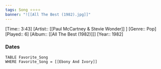 ```yaml
---
tags: Song ⭐⭐⭐⭐ 
banner: "![[All The Best (1982).jpg]]"
---
```

[Time:: 3:43]
[Artist:: [[Paul McCartney & Stevie Wonder]] ]
[Genre:: Pop]
[Played:: 6]
[Album:: [[All The Best (1982)]]]
[Year:: 1982]
### Dates
````dataview
TABLE Favorite_Song
WHERE Favorite_Song = [[Ebony And Ivory]]
````